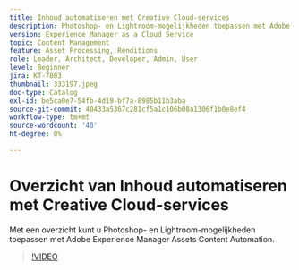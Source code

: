```yaml
---
title: Inhoud automatiseren met Creative Cloud-services
description: Photoshop- en Lightroom-mogelijkheden toepassen met Adobe Experience Manager Assets Content Automation.
version: Experience Manager as a Cloud Service
topic: Content Management
feature: Asset Processing, Renditions
role: Leader, Architect, Developer, Admin, User
level: Beginner
jira: KT-7803
thumbnail: 333197.jpeg
doc-type: Catalog
exl-id: be5ca0e7-54fb-4d19-bf7a-8985b11b3aba
source-git-commit: 48433a5367c281cf5a1c106b08a1306f1b0e8ef4
workflow-type: tm+mt
source-wordcount: '40'
ht-degree: 0%

---
```


# Overzicht van Inhoud automatiseren met Creative Cloud-services

Met een overzicht kunt u Photoshop- en Lightroom-mogelijkheden toepassen met Adobe Experience Manager Assets Content Automation.

>[!VIDEO](https://video.tv.adobe.com/v/333197?quality=12&learn=on)
